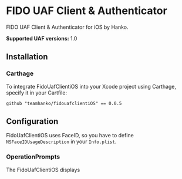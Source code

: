 # FIDO UAF Client & Authenticator

FIDO UAF Client & Authenticator for iOS by Hanko.

**Supported UAF versions:** 1.0

## Installation

### Carthage

To integrate FidoUafClientiOS into your Xcode project using Carthage, specify it in your Cartfile:

```
github "teamhanko/fidouafclientiOS" == 0.0.5
```

## Configuration

FidoUafClientiOS uses FaceID, so you have to define `NSFaceIDUsageDescription` in your `Info.plist`.

### OperationPrompts

The FidoUafClientiOS displays 